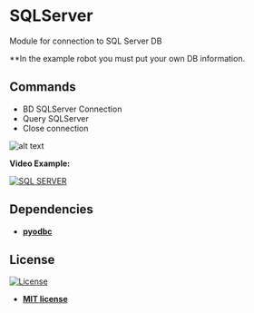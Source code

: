 # SQLServer
Module for connection to SQL Server DB

**In the example robot you must put your own DB information.

## Commands
<ul>
  <li>BD SQLServer Connection</li>  
  <li>Query SQLServer</li>  
  <li>Close connection</li>

</ul>  

![alt text](https://raw.githubusercontent.com/rocketbot-cl/SQLServer/master/example/SQLServer.png)

<strong>Video Example:</strong>

[![SQL SERVER](https://img.youtube.com/vi/DK20nsXWzW4/0.jpg)](https://www.youtube.com/watch?v=DK20nsXWzW4 "SQL SERVER")


<h2>Dependencies</h2>
<p>
  <ul>
    <li><strong><a href="https://pypi.org/project/pyodbc/" rel="nofollow">pyodbc</a></strong></li>
  </ul>  
</p>  

<h2>License</h2>

<p><a href="http://badges.mit-license.org" rel="nofollow"><img src="https://camo.githubusercontent.com/107590fac8cbd65071396bb4d04040f76cde5bde/687474703a2f2f696d672e736869656c64732e696f2f3a6c6963656e73652d6d69742d626c75652e7376673f7374796c653d666c61742d737175617265" alt="License" data-canonical-src="http://img.shields.io/:license-mit-blue.svg?style=flat-square" style="max-width:100%;"></a></p>

<ul>
  <li><strong><a href="http://opensource.org/licenses/mit-license.php" rel="nofollow">MIT license</a></strong></li>
</ul>  
